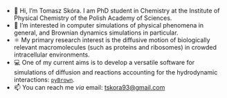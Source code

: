 - 👋 Hi, I’m Tomasz Skóra. I am PhD student in Chemistry at the Institute of Physical Chemistry of the Polish Academy of Sciences.
- 👀 I’m interested in computer simulations of physical phenomena in general, and Brownian dynamics simulations in particular.
- ⚛️ My primary research interest is the diffusive motion of biologically relevant macromolecules (such as proteins and ribosomes) in crowded intracellular environments.
- 💻 One of my current aims is to develop a versatile software for simulations of diffusion and reactions accounting for the hydrodynamic interactions: [``pyBrown``](https://tskora.github.io/pyBrown/).
- 📫 You can reach me *via* email: tskora93@gmail.com

<!--- - 🌱 I’m currently working on --->
<!--- - 💞️ I’m looking to collaborate on ... --->
<!---
tskora/tskora is a ✨ special ✨ repository because its `README.md` (this file) appears on your GitHub profile.
You can click the Preview link to take a look at your changes.
--->
